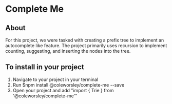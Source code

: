 # Complete Me
## About
For this project, we were tasked with creating a prefix tree to implement an autocomplete like feature. The project primarily uses recursion to implement counting, suggesting, and inserting the nodes into the tree.

## To install in your project
1. Navigate to your project in your terminal
2. Run $npm install @coleworsley/complete-me --save
3. Open your project and add "import { Trie } from '@coleworsley/complete-me'"
